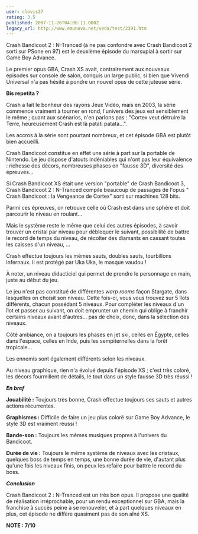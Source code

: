 ```yaml
---
user: clovis27
rating: 3.5
published: 2007-11-26T04:06:11.000Z
legacy_url: http://www.emunova.net/veda/test/2391.htm
---
```

Crash Bandicoot 2 : N-Tranced (à ne pas confondre avec Crash Bandicoot 2 sorti sur PSone en 97) est le deuxième épisode du marsupial à sortir sur Game Boy Advance.  

Le premier opus GBA, Crash XS avait, contrairement aux nouveaux épisodes sur console de salon, conquis un large public, si bien que Vivendi Universal n'a pas hésité à pondre un nouvel opus de cette juteuse série.  

  

**Bis repetita ?**  

  

Crash a fait le bonheur des rayons Jeux Vidéo, mais en 2003, la série commence vraiment à tourner en rond, l'univers des jeux est sensiblement le même ; quant aux scénarios, n'en parlons pas : "Cortex veut détruire la Terre, heureusement Crash est là patati patata...".  

  

Les accros à la série sont pourtant nombreux, et cet épisode GBA est plutôt bien accueilli.  

  

Crash Bandicoot constitue en effet une série à part sur la portable de Nintendo. Le jeu dispose d'atouts indéniables qui n'ont pas leur équivalence : richesse des décors, nombreuses phases en "fausse 3D", diversité des épreuves...  

  

Si Crash Bandicoot XS était une version "portable" de Crash Bandicoot 3, Crash Bandicoot 2 : N-Tranced compile beaucoup de passages de l'opus " Crash Bandicoot : la Vengeance de Cortex" sorti sur machines 128 bits.  

Parmi ces épreuves, on retrouve celle où Crash est dans une sphère et doit parcourir le niveau en roulant...  

Mais le système reste le même que celui des autres épisodes, à savoir trouver un cristal par niveau pour débloquer le suivant, possibilité de battre le record de temps du niveau, de récolter des diamants en cassant toutes les caisses d'un niveau, ...  

  

Crash effectue toujours les mêmes sauts, doubles sauts, tourbillons infernaux. Il est protégé par Uka Uka, le masque vaudou !  

  

À noter, un niveau didacticiel qui permet de prendre le personnage en main, juste au début du jeu.  

  

Le jeu n'est pas constitué de différentes _warp rooms_ façon Stargate, dans lesquelles on choisit son niveau. Cette fois-ci, vous vous trouvez sur 5 îlots différents, chacun possédant 5 niveaux. Pour compléter les niveaux d'un îlot et passer au suivant, on doit emprunter un chemin qui oblige à franchir certains niveaux avant d'autres... pas de choix, donc, dans la sélection des niveaux.  

  

Côté ambiance, on a toujours les phases en jet ski, celles en Égypte, celles dans l'espace, celles en Inde, puis les sempiternelles dans la forêt tropicale...  

Les ennemis sont également différents selon les niveaux.  

  

Au niveau graphique, rien n'a évolué depuis l'épisode XS ; c'est très coloré, les décors fourmillent de détails, le tout dans un style fausse 3D très réussi !  

  

  

**_En bref_**  

  

**Jouabilité :** Toujours très bonne, Crash effectue toujours ses sauts et autres actions récurrentes.  

  

**Graphismes :** Difficile de faire un jeu plus coloré sur Game Boy Advance, le style 3D est vraiment réussi !  

  

**Bande-son :** Toujours les mêmes musiques propres à l'univers du Bandicoot.  

  

**Durée de vie :** Toujours le même système de niveaux avec les cristaux, quelques boss de temps en temps, une bonne durée de vie, d'autant plus qu'une fois les niveaux finis, on peux les refaire pour battre le record du boss.  

  

**_Conclusion_**  

  

Crash Bandicoot 2 : N-Tranced est un très bon opus. Il propose une qualité de réalisation irréprochable, pour un rendu exceptionnel sur GBA, mais la franchise à succès peine à se renouveler, et à part quelques niveaux en plus, cet épisode ne diffère quasiment pas de son aîné XS.  

  

**NOTE : 7/10**